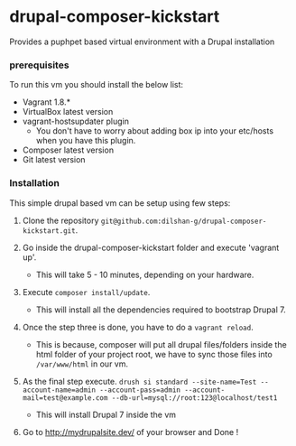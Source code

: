 # drupal-composer-kickstart
Provides a puphpet based virtual environment with a Drupal installation

### prerequisites

To run this vm you should install the below list:

- Vagrant 1.8.*
- VirtualBox latest version
- vagrant-hostsupdater plugin
   - You don't have to worry about adding box ip into your etc/hosts when you have this plugin.
- Composer latest version
- Git latest version

### Installation

This simple drupal based vm can be setup using few steps:

1) Clone the repository `git@github.com:dilshan-g/drupal-composer-kickstart.git`.

2) Go inside the drupal-composer-kickstart folder and execute 'vagrant up'.
   - This will take 5 - 10 minutes, depending on your hardware.

3) Execute `composer install/update`.
   - This will install all the dependencies required to bootstrap Drupal 7.

4) Once the step three is done, you have to do a `vagrant reload`.
   - This is because, composer will put all drupal files/folders inside the html folder of your project root, we have to sync those files into `/var/www/html` in our vm.
   
5) As the final step execute.
`drush si standard --site-name=Test --account-name=admin --account-pass=admin --account-mail=test@example.com --db-url=mysql://root:123@localhost/test1`
   - This will install Drupal 7 inside the vm

6) Go to http://mydrupalsite.dev/ of your browser and Done !
